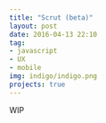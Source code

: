 ```yaml
---
title: "Scrut (beta)"
layout: post
date: 2016-04-13 22:10
tag:
- javascript
- UX
- mobile
img: indigo/indigo.png
projects: true
---
```


WIP

